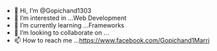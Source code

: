- 👋 Hi, I’m @Gopichand1303
- 👀 I’m interested in ...Web Development
- 🌱 I’m currently learning ...Frameworks
- 💞️ I’m looking to collaborate on ...
- 📫 How to reach me ...https://www.facebook.com/Gopichand1Marri

<!---
Gopichand1303/Gopichand1303 is a ✨ special ✨ repository because its `README.md` (this file) appears on your GitHub profile.
You can click the Preview link to take a look at your changes.
--->
